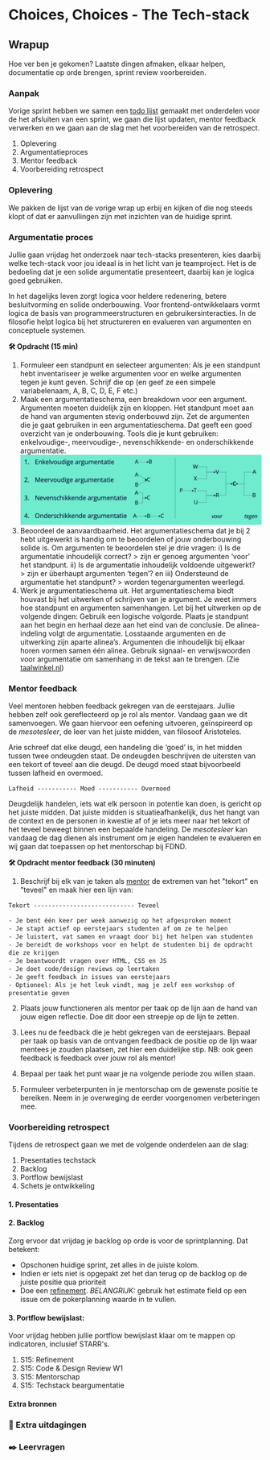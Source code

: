 
# Choices, Choices - The Tech-stack

## Wrapup

Hoe ver ben je gekomen? Laatste dingen afmaken, elkaar helpen, documentatie op orde brengen, sprint review voorbereiden.

### Aanpak

Vorige sprint hebben we samen een [todo lijst](https://github.com/fdnd-task/your-tribe-for-life-squad-page/blob/main/docs/wrapup.md#oplever-todos) gemaakt met onderdelen voor de het afsluiten van een sprint, we gaan die lijst updaten, mentor feedback verwerken en we gaan aan de slag met het voorbereiden van de retrospect. 

1. Oplevering
2. Argumentatieproces
3. Mentor feedback
4. Voorbereiding retrospect

### Oplevering

We pakken de lijst van de vorige wrap up erbij en kijken of die nog steeds klopt of dat er aanvullingen zijn met inzichten van de huidige sprint. 

### Argumentatie proces

Jullie gaan vrijdag het onderzoek naar tech-stacks presenteren, kies daarbij welke tech-stack voor jou ideaal is in het licht van je teamproject. Het is de bedoeling dat je een solide argumentatie presenteert, daarbij kan je logica goed gebruiken.

In het dagelijks leven zorgt logica voor heldere redenering, betere besluitvorming en solide onderbouwing. Voor frontend-ontwikkelaars vormt logica de basis van programmeerstructuren en gebruikersinteracties. In de filosofie helpt logica bij het structureren en evalueren van argumenten en conceptuele systemen.

**🛠️ Opdracht (15 min)**

1. Formuleer een standpunt en selecteer argumenten: Als je een standpunt hebt inventariseer je welke argumenten voor en welke argumenten tegen je kunt geven. Schrijf die op (en geef ze een simpele variabelenaam, A, B, C, D, E, F etc.)
2. Maak een argumentatieschema, een breakdown voor een argument. Argumenten moeten duidelijk zijn en kloppen. Het standpunt moet aan de hand van argumenten stevig onderbouwd zijn. Zet de argumenten die je gaat gebruiken in een argumentatieschema. Dat geeft een goed overzicht van je onderbouwing. Tools die je kunt gebruiken: enkelvoudige-, meervoudige-, nevenschikkende- en onderschikkende argumentatie. ![Argumentatieschema: een visuele representatie van een argumentatiestructuur](argumentatie.png)
3. Beoordeel de aanvaardbaarheid. Het argumentatieschema dat je bij 2 hebt uitgewerkt is handig om te beoordelen of jouw onderbouwing solide is. Om argumenten te beoordelen stel je drie vragen: i) Is de argumentatie inhoudelijk correct? > zijn er genoeg argumenten ‘voor’ het standpunt. ii) Is de argumentatie inhoudelijk voldoende uitgewerkt? > zijn er überhaupt argumenten ‘tegen’? en iii) Ondersteund de argumentatie het standpunt? > worden tegenargumenten weerlegd.
4. Werk je argumentatieschema uit. Het argumentatieschema biedt houvast bij het uitwerken of schrijven van je argument. Je weet immers hoe standpunt en argumenten samenhangen. Let bij het uitwerken op de volgende dingen: Gebruik een logische volgorde. Plaats je standpunt aan het begin en herhaal deze aan het eind van de conclusie. De alinea-indeling volgt de argumentatie. Losstaande argumenten en de uitwerking zijn aparte alinea’s. Argumenten die inhoudelijk bij elkaar horen vormen samen één alinea. Gebruik signaal- en verwijswoorden voor argumentatie om samenhang in de tekst aan te brengen. (Zie [taalwinkel.nl](taalwinkel.nl))

### Mentor feedback

Veel mentoren hebben feedback gekregen van de eerstejaars. Jullie hebben zelf ook gereflecteerd op je rol als mentor. Vandaag gaan we dit samenvoegen. We gaan hiervoor een oefening uitvoeren, geïnspireerd op de *mesotesleer*, de leer van het juiste midden, van filosoof Aristoteles. 

Arie schreef dat elke deugd, een handeling die ‘goed’ is, in het midden tussen twee ondeugden staat. De ondeugden beschrijven de uitersten van een tekort of teveel aan die deugd. De deugd moed staat bijvoorbeeld tussen lafheid en overmoed. 

```
Lafheid ----------- Moed ----------- Overmoed
```

Deugdelijk handelen, iets wat elk persoon in potentie kan doen, is gericht op het juiste midden. Dat juiste midden is situatieafhankelijk, dus het hangt van de context en de personen in kwestie af of je iets meer naar het tekort of het teveel beweegt binnen een bepaalde handeling. De *mesotesleer* kan vandaag de dag dienen als instrument om je eigen handelen te evalueren en wij gaan dat toepassen op het mentorschap bij FDND.

**🛠️ Opdracht mentor feedback (30 minuten)**  

1. Beschrijf bij elk van je taken als [mentor](https://github.com/fdnd-task/mentor/blob/main/docs/INSTRUCTIONS.md#werkwijze) de extremen van het "tekort" en "teveel" en maak hier een lijn van:

```
Tekort ---------------------------- Teveel
```

```
- Je bent één keer per week aanwezig op het afgesproken moment
- Je stapt actief op eerstejaars studenten af om ze te helpen
- Je luistert, vat samen en vraagt door bij het helpen van studenten
- Je bereidt de workshops voor en helpt de studenten bij de opdracht die ze krijgen
- Je beantwoordt vragen over HTML, CSS en JS
- Je doet code/design reviews op leertaken
- Je geeft feedback in issues van eerstejaars
- Optioneel: Als je het leuk vindt, mag je zelf een workshop of presentatie geven
```

2. Plaats jouw functioneren als mentor per taak op de lijn aan de hand van jouw eigen reflectie. Doe dit door een streepje op de lijn te zetten.

3. Lees nu de feedback die je hebt gekregen van de eerstejaars. Bepaal per taak op basis van de ontvangen feedback de positie op de lijn waar mentees je zouden plaatsen, zet hier een duidelijke stip. NB: ook geen feedback is feedback over jouw rol als mentor!

4. Bepaal per taak het punt waar je na volgende periode zou willen staan.

5. Formuleer verbeterpunten in je mentorschap om de gewenste positie te bereiken. Neem in je overweging de eerder voorgenomen verbeteringen mee.

### Voorbereiding retrospect

Tijdens de retrospect gaan we met de volgende onderdelen aan de slag:

1. Presentaties techstack
2. Backlog
3. Portflow bewijslast
4. Schets je ontwikkeling


#### 1. Presentaties

#### 2. Backlog

Zorg ervoor dat vrijdag je backlog op orde is voor de sprintplanning. Dat betekent:

- Opschonen huidige sprint, zet alles in de juiste kolom. 
- Indien er iets niet is opgepakt zet het dan terug op de backlog op de juiste positie qua prioriteit
- Doe een [refinement](https://github.com/fdnd-task/choices-choices-the-tech-stack/blob/main/docs/projectinrichting.md#1-refinement). _BELANGRIJK:_ gebruik het estimate field op een issue om de pokerplanning waarde in te vullen. 

#### 3. Portflow bewijslast:
Voor vrijdag hebben jullie portflow bewijslast klaar om te mappen op indicatoren, inclusief STARR's. 

1. S15: Refinement
2. S15: Code & Design Review W1
3. S15: Mentorschap
4. S15: Techstack beargumentatie 

#### Extra bronnen
<!-- Extra links voor documentatie en tutorials -->


### 💪 Extra uitdagingen
<!-- Dit is optioneel voor de hardlopers die iets extra's willen. -->



### ✒️ Leervragen
<!-- 
@TODO:
1. Hoe vond je het om feedback van eerstejaars te ontvangen?
2. 
3. 

 -->